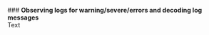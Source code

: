 ###<question> **Observing logs for warning/severe/errors and decoding log messages**</question></br>
<solution>
Text
</solution>
